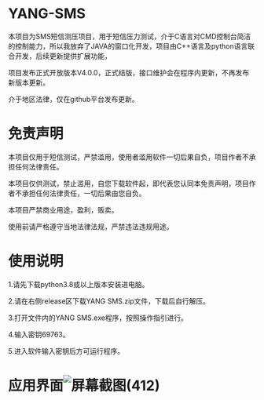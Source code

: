 # YANG-SMS
本项目为SMS短信测压项目，用于短信压力测试，介于C语言对CMD控制台简洁的控制能力，所以我放弃了JAVA的窗口化开发，项目由C++语言及python语言联合开发，后续更新提供扩展功能，

项目发布正式开放版本V4.0.0，正式结版，接口维护会在程序内更新，不再发布新版本更新。

介于地区法律，仅在github平台发布更新。
# 免责声明
本项目仅用于短信测试，严禁滥用，使用者滥用软件一切后果自负，项目作者不承担任何法律责任。

本项目仅供测试，禁止滥用，自您下载软件起，即代表您认同本免责声明，项目作者不承担任何法律责任，一切后果由您自负。

本项目严禁商业用途，盈利，贩卖。

使用前请严格遵守当地法律法规，严禁违法违规用途。
# 使用说明
1.请先下载python3.8或以上版本安装进电脑。

2.请在右侧release区下载YANG SMS.zip文件，下载后自行解压。

3.打开文件内的YANG SMS.exe程序，按照操作指引进行。

4.输入密钥69763。

5.进入软件输入密钥后方可运行程序。
# 应用界面![屏幕截图(412)](https://user-images.githubusercontent.com/39414350/212810801-55678eba-035a-4860-9582-f44e5af07463.png)
